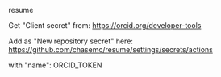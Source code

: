 resume



Get "Client secret" from:
https://orcid.org/developer-tools

Add as "New repository secret" here:
https://github.com/chasemc/resume/settings/secrets/actions

with "name": ORCID_TOKEN 
